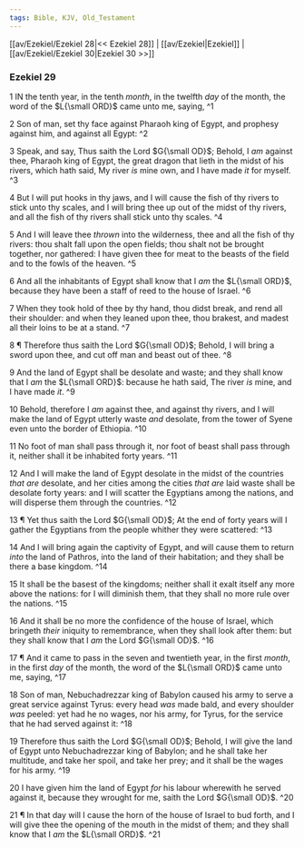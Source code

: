 ```yaml
---
tags: Bible, KJV, Old_Testament
---
```


[[av/Ezekiel/Ezekiel 28|<< Ezekiel 28]] | [[av/Ezekiel|Ezekiel]] | [[av/Ezekiel/Ezekiel 30|Ezekiel 30 >>]]

### Ezekiel 29

1 IN the tenth year, in the tenth _month_, in the twelfth _day_ of the month, the word of the $L{\small ORD}$ came unto me, saying, ^1

2 Son of man, set thy face against Pharaoh king of Egypt, and prophesy against him, and against all Egypt: ^2

3 Speak, and say, Thus saith the Lord $G{\small OD}$; Behold, I _am_ against thee, Pharaoh king of Egypt, the great dragon that lieth in the midst of his rivers, which hath said, My river _is_ mine own, and I have made _it_ for myself. ^3

4 But I will put hooks in thy jaws, and I will cause the fish of thy rivers to stick unto thy scales, and I will bring thee up out of the midst of thy rivers, and all the fish of thy rivers shall stick unto thy scales. ^4

5 And I will leave thee _thrown_ into the wilderness, thee and all the fish of thy rivers: thou shalt fall upon the open fields; thou shalt not be brought together, nor gathered: I have given thee for meat to the beasts of the field and to the fowls of the heaven. ^5

6 And all the inhabitants of Egypt shall know that I _am_ the $L{\small ORD}$, because they have been a staff of reed to the house of Israel. ^6

7 When they took hold of thee by thy hand, thou didst break, and rend all their shoulder: and when they leaned upon thee, thou brakest, and madest all their loins to be at a stand. ^7

8 ¶ Therefore thus saith the Lord $G{\small OD}$; Behold, I will bring a sword upon thee, and cut off man and beast out of thee. ^8

9 And the land of Egypt shall be desolate and waste; and they shall know that I _am_ the $L{\small ORD}$: because he hath said, The river _is_ mine, and I have made _it_. ^9

10 Behold, therefore I _am_ against thee, and against thy rivers, and I will make the land of Egypt utterly waste _and_ desolate, from the tower of Syene even unto the border of Ethiopia. ^10

11 No foot of man shall pass through it, nor foot of beast shall pass through it, neither shall it be inhabited forty years. ^11

12 And I will make the land of Egypt desolate in the midst of the countries _that_ _are_ desolate, and her cities among the cities _that_ _are_ laid waste shall be desolate forty years: and I will scatter the Egyptians among the nations, and will disperse them through the countries. ^12

13 ¶ Yet thus saith the Lord $G{\small OD}$; At the end of forty years will I gather the Egyptians from the people whither they were scattered: ^13

14 And I will bring again the captivity of Egypt, and will cause them to return _into_ the land of Pathros, into the land of their habitation; and they shall be there a base kingdom. ^14

15 It shall be the basest of the kingdoms; neither shall it exalt itself any more above the nations: for I will diminish them, that they shall no more rule over the nations. ^15

16 And it shall be no more the confidence of the house of Israel, which bringeth _their_ iniquity to remembrance, when they shall look after them: but they shall know that I _am_ the Lord $G{\small OD}$. ^16

17 ¶ And it came to pass in the seven and twentieth year, in the first _month_, in the first _day_ of the month, the word of the $L{\small ORD}$ came unto me, saying, ^17

18 Son of man, Nebuchadrezzar king of Babylon caused his army to serve a great service against Tyrus: every head _was_ made bald, and every shoulder _was_ peeled: yet had he no wages, nor his army, for Tyrus, for the service that he had served against it: ^18

19 Therefore thus saith the Lord $G{\small OD}$; Behold, I will give the land of Egypt unto Nebuchadrezzar king of Babylon; and he shall take her multitude, and take her spoil, and take her prey; and it shall be the wages for his army. ^19

20 I have given him the land of Egypt _for_ his labour wherewith he served against it, because they wrought for me, saith the Lord $G{\small OD}$. ^20

21 ¶ In that day will I cause the horn of the house of Israel to bud forth, and I will give thee the opening of the mouth in the midst of them; and they shall know that I _am_ the $L{\small ORD}$. ^21
